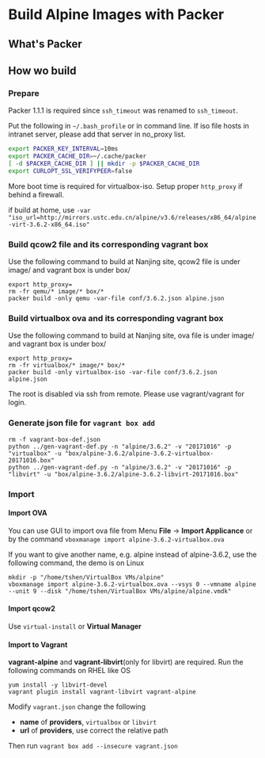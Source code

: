 # Build Alpine Images with Packer

## What's Packer

## How wo build

### Prepare

Packer 1.1.1 is required since `ssh_timeout` was renamed to `ssh_timeout`.

Put the following in `~/.bash_profile` or in command line.
If iso file hosts in intranet server, please add that server in no_proxy list.

```bash
export PACKER_KEY_INTERVAL=10ms
export PACKER_CACHE_DIR=~/.cache/packer
[ -d $PACKER_CACHE_DIR ] || mkdir -p $PACKER_CACHE_DIR
export CURLOPT_SSL_VERIFYPEER=false
```

More boot time is required for virtualbox-iso. Setup proper `http_proxy` if behind a firewall.

if build at home, use `-var "iso_url=http://mirrors.ustc.edu.cn/alpine/v3.6/releases/x86_64/alpine-virt-3.6.2-x86_64.iso"`

### Build qcow2 file and its corresponding vagrant box

Use the following command to build  at Nanjing site, qcow2 file is under image/ and vagrant box is under box/

```shell
export http_proxy=
rm -fr qemu/* image/* box/*
packer build -only qemu -var-file conf/3.6.2.json alpine.json
```

### Build virtualbox ova and its corresponding vagrant box

Use the following command to build at Nanjing site, ova file is under image/ and vagrant box is under box/

```shell
export http_proxy=
rm -fr virtualbox/* image/* box/*
packer build -only virtualbox-iso -var-file conf/3.6.2.json alpine.json
```

The root is disabled via ssh from remote. Please use vagrant/vagrant for login.

### Generate json file for `vagrant box add`

```shell
rm -f vagrant-box-def.json
python ../gen-vagrant-def.py -n "alpine/3.6.2" -v "20171016" -p "virtualbox" -u "box/alpine-3.6.2/alpine-3.6.2-virtualbox-20171016.box"
python ../gen-vagrant-def.py -n "alpine/3.6.2" -v "20171016" -p "libvirt" -u "box/alpine-3.6.2/alpine-3.6.2-libvirt-20171016.box"
```

### Import

#### Import OVA

You can use GUI to import ova file from Menu **File** -> **Import Applicance** or by the command `vboxmanage import alpine-3.6.2-virtualbox.ova`

If you want to give another name, e.g. alpine instead of alpine-3.6.2, use the following command, the demo is on Linux

```shell
mkdir -p "/home/tshen/VirtualBox VMs/alpine"
vboxmanage import alpine-3.6.2-virtualbox.ova --vsys 0 --vmname alpine --unit 9 --disk "/home/tshen/VirtualBox VMs/alpine/alpine.vmdk"
```

#### Import qcow2

Use `virtual-install` or **Virtual Manager**

#### Import to Vagrant

**vagrant-alpine** and **vagrant-libvirt**(only for libvirt) are required. Run the following commands on RHEL like OS

```shell
yum install -y libvirt-devel
vagrant plugin install vagrant-libvirt vagrant-alpine
```

Modify `vagrant.json` change the following

- **name** of **providers**, `virtualbox` or `libvirt`
- **url** of **providers**, use correct the relative path

Then run `vagrant box add --insecure vagrant.json`
